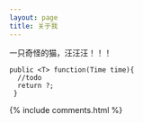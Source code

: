 ```yaml
---
layout: page
title: 关于我 
---
```


一只奇怪的猫，汪汪汪！！！
```
public <T> function(Time time){
  //todo
  return ?;
 }
 ```



{% include comments.html %}

